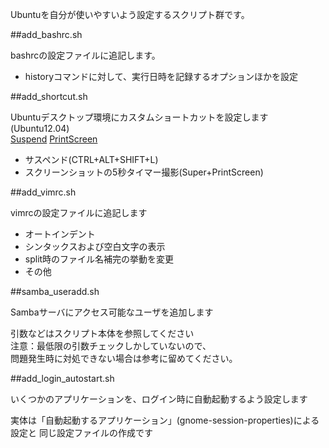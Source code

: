
Ubuntuを自分が使いやすいよう設定するスクリプト群です。  


##add_bashrc.sh

bashrcの設定ファイルに追記します。  

 * historyコマンドに対して、実行日時を記録するオプションほかを設定


##add_shortcut.sh

Ubuntuデスクトップ環境にカスタムショートカットを設定します(Ubuntu12.04)  
[Suspend][]
[PrintScreen][]

 * サスペンド(CTRL+ALT+SHIFT+L)
 * スクリーンショットの5秒タイマー撮影(Super+PrintScreen)


##add_vimrc.sh

vimrcの設定ファイルに追記します  

 * オートインデント
 * シンタックスおよび空白文字の表示
 * split時のファイル名補完の挙動を変更
 * その他


##samba_useradd.sh

Sambaサーバにアクセス可能なユーザを追加します  

引数などはスクリプト本体を参照してください  
注意：最低限の引数チェックしかしていないので、  
	問題発生時に対処できない場合は参考に留めてください。  


##add_login_autostart.sh

いくつかのアプリケーションを、ログイン時に自動起動するよう設定します  

実体は「自動起動するアプリケーション」(gnome-session-properties)による設定と
同じ設定ファイルの作成です  


[PrintScreen]: http://blog.michinari-nukazawa.com/2013/12/different-method-screenshot-printscreen.html "PrintScreen"
[Suspend]: http://blog.michinari-nukazawa.com/2013/12/add-suspend-shortcut-ubuntu12-04.html "Suspend"

